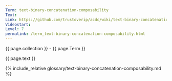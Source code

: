 ```yaml
---
Term: text-binary-concatenation-composability
Text: 
Link: https://github.com/trustoverip/acdc/wiki/text-binary-concatenation-composability.md
Videostart: 
Level: 7
permalink: /term_text-binary-concatenation-composability.html
---
```


{{ page.collection }} - {{ page.Term }}

   {{ page.text }}

{% include_relative glossary/text-binary-concatenation-composability.md %}
